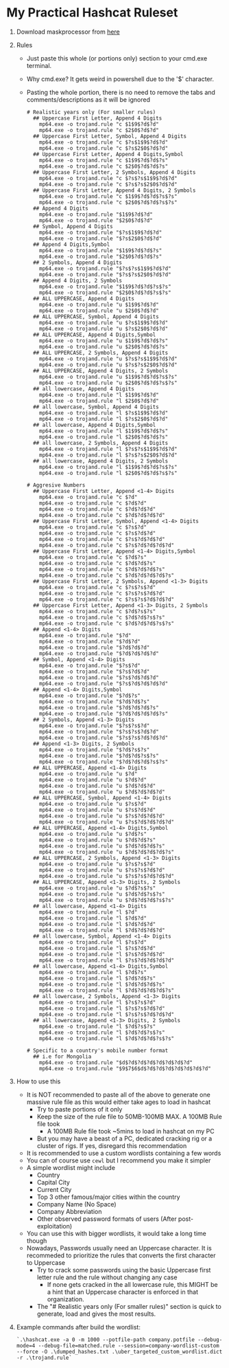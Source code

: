 # My Practical Hashcat Ruleset

1. Download maskprocessor from [here](https://github.com/hashcat/maskprocessor/releases/)
1. Rules
    * Just paste this whole (or portions only) section to your cmd.exe terminal.
    * Why cmd.exe? It gets weird in powershell due to the '$' character.
    * Pasting the whole portion, there is no need to remove the tabs and comments/descriptions as it will be ignored

      ```
      # Realistic years only (For smaller rules)
        ## Uppercase First Letter, Append 4 Digits
          mp64.exe -o trojand.rule "c $1$9$?d$?d"
          mp64.exe -o trojand.rule "c $2$0$?d$?d"
        ## Uppercase First Letter, Symbol, Append 4 Digits
          mp64.exe -o trojand.rule "c $?s$1$9$?d$?d"
          mp64.exe -o trojand.rule "c $?s$2$0$?d$?d"
        ## Uppercase First Letter, Append 4 Digits,Symbol
          mp64.exe -o trojand.rule "c $1$9$?d$?d$?s"
          mp64.exe -o trojand.rule "c $2$0$?d$?d$?s"
        ## Uppercase First Letter, 2 Symbols, Append 4 Digits
          mp64.exe -o trojand.rule "c $?s$?s$1$9$?d$?d"
          mp64.exe -o trojand.rule "c $?s$?s$2$0$?d$?d"
        ## Uppercase First Letter, Append 4 Digits, 2 Symbols
          mp64.exe -o trojand.rule "c $1$9$?d$?d$?s$?s"
          mp64.exe -o trojand.rule "c $2$0$?d$?d$?s$?s"
        ## Append 4 Digits
          mp64.exe -o trojand.rule "$1$9$?d$?d"
          mp64.exe -o trojand.rule "$2$0$?d$?d"
        ## Symbol, Append 4 Digits
          mp64.exe -o trojand.rule "$?s$1$9$?d$?d"
          mp64.exe -o trojand.rule "$?s$2$0$?d$?d"
        ## Append 4 Digits,Symbol
          mp64.exe -o trojand.rule "$1$9$?d$?d$?s"
          mp64.exe -o trojand.rule "$2$0$?d$?d$?s"
        ## 2 Symbols, Append 4 Digits
          mp64.exe -o trojand.rule "$?s$?s$1$9$?d$?d"
          mp64.exe -o trojand.rule "$?s$?s$2$0$?d$?d"
        ## Append 4 Digits, 2 Symbols
          mp64.exe -o trojand.rule "$1$9$?d$?d$?s$?s"
          mp64.exe -o trojand.rule "$2$0$?d$?d$?s$?s"
        ## ALL UPPERCASE, Append 4 Digits
          mp64.exe -o trojand.rule "u $1$9$?d$?d"
          mp64.exe -o trojand.rule "u $2$0$?d$?d"
        ## ALL UPPERCASE, Symbol, Append 4 Digits
          mp64.exe -o trojand.rule "u $?s$1$9$?d$?d"
          mp64.exe -o trojand.rule "u $?s$2$0$?d$?d"
        ## ALL UPPERCASE, Append 4 Digits,Symbol
          mp64.exe -o trojand.rule "u $1$9$?d$?d$?s"
          mp64.exe -o trojand.rule "u $2$0$?d$?d$?s"
        ## ALL UPPERCASE, 2 Symbols, Append 4 Digits
          mp64.exe -o trojand.rule "u $?s$?s$1$9$?d$?d"
          mp64.exe -o trojand.rule "u $?s$?s$2$0$?d$?d"
        ## ALL UPPERCASE, Append 4 Digits, 2 Symbols
          mp64.exe -o trojand.rule "u $1$9$?d$?d$?s$?s"
          mp64.exe -o trojand.rule "u $2$0$?d$?d$?s$?s"
        ## all lowercase, Append 4 Digits
          mp64.exe -o trojand.rule "l $1$9$?d$?d"
          mp64.exe -o trojand.rule "l $2$0$?d$?d"
        ## all lowercase, Symbol, Append 4 Digits
          mp64.exe -o trojand.rule "l $?s$1$9$?d$?d"
          mp64.exe -o trojand.rule "l $?s$2$0$?d$?d"
        ## all lowercase, Append 4 Digits,Symbol
          mp64.exe -o trojand.rule "l $1$9$?d$?d$?s"
          mp64.exe -o trojand.rule "l $2$0$?d$?d$?s"
        ## all lowercase, 2 Symbols, Append 4 Digits
          mp64.exe -o trojand.rule "l $?s$?s$1$9$?d$?d"
          mp64.exe -o trojand.rule "l $?s$?s$2$0$?d$?d"
        ## all lowercase, Append 4 Digits, 2 Symbols
          mp64.exe -o trojand.rule "l $1$9$?d$?d$?s$?s"
          mp64.exe -o trojand.rule "l $2$0$?d$?d$?s$?s"
      ```
      ```
      # Aggresive Numbers
        ## Uppercase First Letter, Append <1-4> Digits
          mp64.exe -o trojand.rule "c $?d"
          mp64.exe -o trojand.rule "c $?d$?d"
          mp64.exe -o trojand.rule "c $?d$?d$?d"
          mp64.exe -o trojand.rule "c $?d$?d$?d$?d"
        ## Uppercase First Letter, Symbol, Append <1-4> Digits
          mp64.exe -o trojand.rule "c $?s$?d"
          mp64.exe -o trojand.rule "c $?s$?d$?d"
          mp64.exe -o trojand.rule "c $?s$?d$?d$?d"
          mp64.exe -o trojand.rule "c $?s$?d$?d$?d$?d"
        ## Uppercase First Letter, Append <1-4> Digits,Symbol
          mp64.exe -o trojand.rule "c $?d$?s"
          mp64.exe -o trojand.rule "c $?d$?d$?s"
          mp64.exe -o trojand.rule "c $?d$?d$?d$?s"
          mp64.exe -o trojand.rule "c $?d$?d$?d$?d$?s"
        ## Uppercase First Letter, 2 Symbols, Append <1-3> Digits
          mp64.exe -o trojand.rule "c $?s$?s$?d"
          mp64.exe -o trojand.rule "c $?s$?s$?d$?d"
          mp64.exe -o trojand.rule "c $?s$?s$?d$?d$?d"
        ## Uppercase First Letter, Append <1-3> Digits, 2 Symbols
          mp64.exe -o trojand.rule "c $?d$?s$?s"
          mp64.exe -o trojand.rule "c $?d$?d$?s$?s"
          mp64.exe -o trojand.rule "c $?d$?d$?d$?s$?s"
        ## Append <1-4> Digits
          mp64.exe -o trojand.rule "$?d"
          mp64.exe -o trojand.rule "$?d$?d"
          mp64.exe -o trojand.rule "$?d$?d$?d"
          mp64.exe -o trojand.rule "$?d$?d$?d$?d"
        ## Symbol, Append <1-4> Digits
          mp64.exe -o trojand.rule "$?s$?d"
          mp64.exe -o trojand.rule "$?s$?d$?d"
          mp64.exe -o trojand.rule "$?s$?d$?d$?d"
          mp64.exe -o trojand.rule "$?s$?d$?d$?d$?d"
        ## Append <1-4> Digits,Symbol
          mp64.exe -o trojand.rule "$?d$?s"
          mp64.exe -o trojand.rule "$?d$?d$?s"
          mp64.exe -o trojand.rule "$?d$?d$?d$?s"
          mp64.exe -o trojand.rule "$?d$?d$?d$?d$?s"
        ## 2 Symbols, Append <1-3> Digits
          mp64.exe -o trojand.rule "$?s$?s$?d"
          mp64.exe -o trojand.rule "$?s$?s$?d$?d"
          mp64.exe -o trojand.rule "$?s$?s$?d$?d$?d"
        ## Append <1-3> Digits, 2 Symbols
          mp64.exe -o trojand.rule "$?d$?s$?s"
          mp64.exe -o trojand.rule "$?d$?d$?s$?s"
          mp64.exe -o trojand.rule "$?d$?d$?d$?s$?s"
        ## ALL UPPERCASE, Append <1-4> Digits
          mp64.exe -o trojand.rule "u $?d"
          mp64.exe -o trojand.rule "u $?d$?d"
          mp64.exe -o trojand.rule "u $?d$?d$?d"
          mp64.exe -o trojand.rule "u $?d$?d$?d$?d"
        ## ALL UPPERCASE, Symbol, Append <1-4> Digits
          mp64.exe -o trojand.rule "u $?s$?d"
          mp64.exe -o trojand.rule "u $?s$?d$?d"
          mp64.exe -o trojand.rule "u $?s$?d$?d$?d"
          mp64.exe -o trojand.rule "u $?s$?d$?d$?d$?d"
        ## ALL UPPERCASE, Append <1-4> Digits,Symbol
          mp64.exe -o trojand.rule "u $?d$?s"
          mp64.exe -o trojand.rule "u $?d$?d$?s"
          mp64.exe -o trojand.rule "u $?d$?d$?d$?s"
          mp64.exe -o trojand.rule "u $?d$?d$?d$?d$?s"
        ## ALL UPPERCASE, 2 Symbols, Append <1-3> Digits
          mp64.exe -o trojand.rule "u $?s$?s$?d"
          mp64.exe -o trojand.rule "u $?s$?s$?d$?d"
          mp64.exe -o trojand.rule "u $?s$?s$?d$?d$?d"
        ## ALL UPPERCASE, Append <1-3> Digits, 2 Symbols
          mp64.exe -o trojand.rule "u $?d$?s$?s"
          mp64.exe -o trojand.rule "u $?d$?d$?s$?s"
          mp64.exe -o trojand.rule "u $?d$?d$?d$?s$?s"
        ## all lowercase, Append <1-4> Digits
          mp64.exe -o trojand.rule "l $?d"
          mp64.exe -o trojand.rule "l $?d$?d"
          mp64.exe -o trojand.rule "l $?d$?d$?d"
          mp64.exe -o trojand.rule "l $?d$?d$?d$?d"
        ## all lowercase, Symbol, Append <1-4> Digits
          mp64.exe -o trojand.rule "l $?s$?d"
          mp64.exe -o trojand.rule "l $?s$?d$?d"
          mp64.exe -o trojand.rule "l $?s$?d$?d$?d"
          mp64.exe -o trojand.rule "l $?s$?d$?d$?d$?d"
        ## all lowercase, Append <1-4> Digits,Symbol
          mp64.exe -o trojand.rule "l $?d$?s"
          mp64.exe -o trojand.rule "l $?d$?d$?s"
          mp64.exe -o trojand.rule "l $?d$?d$?d$?s"
          mp64.exe -o trojand.rule "l $?d$?d$?d$?d$?s"
        ## all lowercase, 2 Symbols, Append <1-3> Digits
          mp64.exe -o trojand.rule "l $?s$?s$?d"
          mp64.exe -o trojand.rule "l $?s$?s$?d$?d"
          mp64.exe -o trojand.rule "l $?s$?s$?d$?d$?d"
        ## all lowercase, Append <1-3> Digits, 2 Symbols
          mp64.exe -o trojand.rule "l $?d$?s$?s"
          mp64.exe -o trojand.rule "l $?d$?d$?s$?s"
          mp64.exe -o trojand.rule "l $?d$?d$?d$?s$?s"
      ```
      ```
      # Specific to a country's mobile number format
        ## i.e for Mongolia
          mp64.exe -o trojand.rule "$d$?d$?d$?d$?d$?d$?d$?d"
          mp64.exe -o trojand.rule "$9$7$6$d$?d$?d$?d$?d$?d$?d$?d"
      ```

1. How to use this
	* It is NOT recommended to paste all of the above to generate one massive rule file as this would either take ages to load in hashcat
		* Try to paste portions of it only
		* Keep the size of the rule file to 50MB-100MB MAX. A 100MB Rule file took 
			* A 100MB Rule file took ~5mins to load in hashcat on my PC
		* But you may have a beast of a PC, dedicated cracking rig or a cluster of rigs. If yes, disregard this recommendation
	* It is recommended to use a custom wordlists containing a few words
	* You can of course use `cewl` but I recommend you make it simpler
	* A simple wordlist might include
		* Country
		* Capital City
		* Current City
		* Top 3 other famous/major cities within the country
		* Company Name (No Space)
		* Company Abbreviation
		* Other observed password formats of users (After post-exploitation)
	* You can use this with bigger wordlists, it would take a long time though
	* Nowadays, Passwords usually need an Uppercase character. It is recommeded to prioritize the rules that converts the first character to Uppercase
		* Try to crack some passwords using the basic Uppercase first letter rule and the rule without changing any case
			* If none gets cracked in the all lowercase rule, this MIGHT be a hint that an Uppercase character is enforced in that organization.
		* The "# Realistic years only (For smaller rules)" section is quick to generate, load and gives the most results.

1. Example commands after build the wordlist:
	```
	`.\hashcat.exe -a 0 -m 1000 --potfile-path company.potfile --debug-mode=4 --debug-file=matched.rule --session=company-wordlist-custom --force -O .\dumped_hashes.txt .\uber_targeted_custom_wordlist.dict -r .\trojand.rule`
	```
